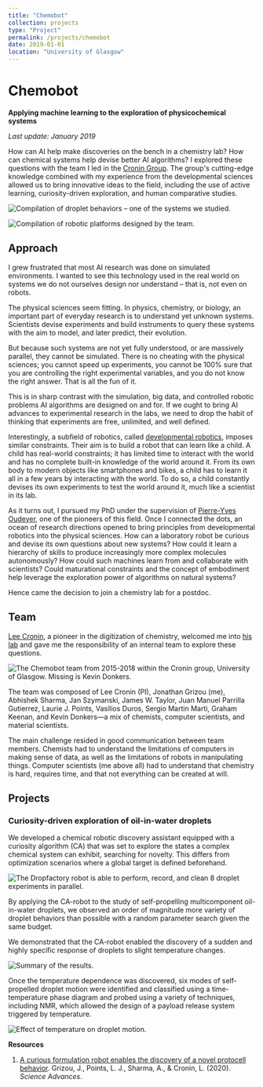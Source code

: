 ```yaml
---
title: "Chemobot"
collection: projects
type: "Project"
permalink: /projects/chemobot
date: 2019-01-01
location: "University of Glasgow"
---
```


# Chemobot  
**Applying machine learning to the exploration of physicochemical systems**  

*Last update: January 2019*

How can AI help make discoveries on the bench in a chemistry lab? How can chemical systems help devise better AI algorithms? I explored these questions with the team I led in the [Cronin Group](https://www.chem.gla.ac.uk/cronin/). The group's cutting-edge knowledge combined with my experience from the developmental sciences allowed us to bring innovative ideas to the field, including the use of active learning, curiosity-driven exploration, and human comparative studies.

![Compilation of droplet behaviors – one of the systems we studied.](https://jgrizou.com/images/chemobot/droplet_behaviors.gif)

![Compilation of robotic platforms designed by the team.](https://jgrizou.com/images/chemobot/robotic_platforms.jpg)

## Approach  

I grew frustrated that most AI research was done on simulated environments. I wanted to see this technology used in the real world on systems we do not ourselves design nor understand – that is, not even on robots.  

The physical sciences seem fitting. In physics, chemistry, or biology, an important part of everyday research is to understand yet unknown systems. Scientists devise experiments and build instruments to query these systems with the aim to model, and later predict, their evolution.  

But because such systems are not yet fully understood, or are massively parallel, they cannot be simulated. There is no cheating with the physical sciences; you cannot speed up experiments, you cannot be 100% sure that you are controlling the right experimental variables, and you do not know the right answer. That is all the fun of it.  

This is in sharp contrast with the simulation, big data, and controlled robotic problems AI algorithms are designed on and for. If we ought to bring AI advances to experimental research in the labs, we need to drop the habit of thinking that experiments are free, unlimited, and well defined.  

Interestingly, a subfield of robotics, called [developmental robotics](https://en.wikipedia.org/wiki/Developmental_robotics), imposes similar constraints. Their aim is to build a robot that can learn like a child. A child has real-world constraints; it has limited time to interact with the world and has no complete built-in knowledge of the world around it. From its own body to modern objects like smartphones and bikes, a child has to learn it all in a few years by interacting with the world. To do so, a child constantly devises its own experiments to test the world around it, much like a scientist in its lab.  

As it turns out, I pursued my PhD under the supervision of [Pierre-Yves Oudeyer](https://www.pyoudeyer.com/), one of the pioneers of this field. Once I connected the dots, an ocean of research directions opened to bring principles from developmental robotics into the physical sciences. How can a laboratory robot be curious and devise its own questions about new systems? How could it learn a hierarchy of skills to produce increasingly more complex molecules autonomously? How could such machines learn from and collaborate with scientists? Could maturational constraints and the concept of embodiment help leverage the exploration power of algorithms on natural systems?  

Hence came the decision to join a chemistry lab for a postdoc.  

## Team  

[Lee Cronin](https://en.wikipedia.org/wiki/Lee_Cronin_(chemist)), a pioneer in the digitization of chemistry, welcomed me into [his lab](https://www.chem.gla.ac.uk/cronin/) and gave me the responsibility of an internal team to explore these questions.  

![The Chemobot team from 2015-2018 within the Cronin group, University of Glasgow. Missing is Kevin Donkers.](https://jgrizou.com/images/chemobot/team_photo.jpg)

The team was composed of Lee Cronin (PI), Jonathan Grizou (me), Abhishek Sharma, Jan Szymanski, James W. Taylor, Juan Manuel Parrilla Gutierrez, Laurie J. Points, Vasilios Duros, Sergio Martin Marti, Graham Keenan, and Kevin Donkers—a mix of chemists, computer scientists, and material scientists.  

The main challenge resided in good communication between team members. Chemists had to understand the limitations of computers in making sense of data, as well as the limitations of robots in manipulating things. Computer scientists (me above all) had to understand that chemistry is hard, requires time, and that not everything can be created at will.  

## Projects  

### Curiosity-driven exploration of oil-in-water droplets  

We developed a chemical robotic discovery assistant equipped with a curiosity algorithm (CA) that was set to explore the states a complex chemical system can exhibit, searching for novelty. This differs from optimization scenarios where a global target is defined beforehand.  

![The Dropfactory robot is able to perform, record, and clean 8 droplet experiments in parallel.](https://jgrizou.com/images/chemobot/dropfactory_robot.jpg)

By applying the CA-robot to the study of self-propelling multicomponent oil-in-water droplets, we observed an order of magnitude more variety of droplet behaviors than possible with a random parameter search given the same budget.  

We demonstrated that the CA-robot enabled the discovery of a sudden and highly specific response of droplets to slight temperature changes.  

![Summary of the results.](https://jgrizou.com/images/chemobot/summary_results.png)

Once the temperature dependence was discovered, six modes of self-propelled droplet motion were identified and classified using a time-temperature phase diagram and probed using a variety of techniques, including NMR, which allowed the design of a payload release system triggered by temperature.  

![Effect of temperature on droplet motion.](https://jgrizou.com/images/chemobot/temperature_effect.png)

**Resources**  
1. [A curious formulation robot enables the discovery of a novel protocell behavior](https://advances.sciencemag.org/content/6/5/eaay4237). Grizou, J., Points, L. J., Sharma, A., & Cronin, L. (2020). *Science Advances*.  
